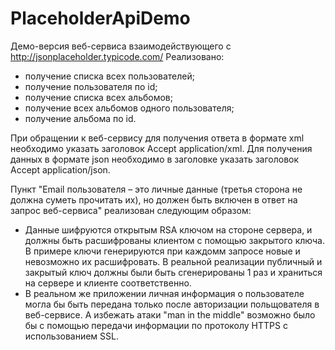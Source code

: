 # PlaceholderApiDemo

Демо-версия веб-сервиса взаимодействующего с http://jsonplaceholder.typicode.com/
Реализовано:
- получение списка всех пользователей;
- получение пользователя по id;
- получение списка всех альбомов;
- получение всех альбомов одного пользователя;
- получение альбома по id.

При обращении к веб-сервису для получения ответа в формате xml необходимо указать заголовок Accept application/xml. 
Для получения данных в формате json необходимо в заголовке указать заголовок Accept application/json.

Пункт "Email пользователя – это личные данные (третья сторона не должна суметь прочитать их), но должен быть включен в ответ на запрос веб-сервиса" реализован следующим образом:
- Данные шифруются открытым RSA ключом на стороне сервера, и должны быть расшифрованы клиентом с помощью закрытого ключа. В примере ключи генерируются при каждомм запросе новые и невозможно их расшифровать. В реальной реализации публичный и закрытый ключ должны были быть сгенерированы 1 раз и храниться на сервере и клиенте соответственно.
- В реальном же приложении личная информация о пользователе могла бы быть передана только после авторизации польщователя в веб-сервисе. А избежать атаки "man in the middle" возможно было бы с помощью передачи информации по протоколу HTTPS с использованием SSL.
